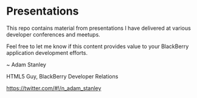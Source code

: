 Presentations
=============
This repo contains material from presentations I have delivered at various developer conferences and meetups.

Feel free to let me know if this content provides value to your BlackBerry application development efforts.

~ Adam Stanley

HTML5 Guy, BlackBerry Developer Relations

https://twitter.com/#!/n_adam_stanley